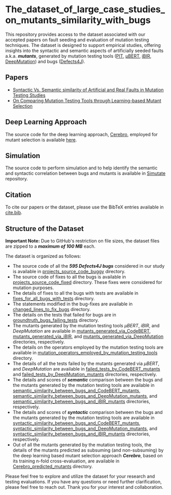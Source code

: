 # The_dataset_of_large_case_studies_on_mutants_similarity_with_bugs

This repository provides access to the dataset associated with our accepted papers on fault seeding and evaluation of mutation testing techniques. The dataset is designed to support empirical studies, offering insights into the syntactic and semantic aspects of artificially seeded faults a.k.a. _**mutants**_, generated by mutation testing tools ([PIT](https://pitest.org), [μBERT](https://github.com/rdegiovanni/mbert), [iBIR](https://github.com/serval-uni-lu/IBIR), [DeepMutation](https://github.com/micheletufano/DeepMutation)) and bugs ([Defects4J](https://github.com/rjust/defects4j)).

## Papers

- [Syntactic Vs. Semantic similarity of Artificial and Real Faults in Mutation Testing Studies](https://ieeexplore.ieee.org/document/10136793)
- [On Comparing Mutation Testing Tools through Learning-based Mutant Selection](https://ieeexplore.ieee.org/document/10173980)

## Deep Learning Approach

The source code for the deep learning approach, [Cerebro](https://www.computer.org/csdl/journal/ts/2023/01/09677967/1A4SyVTjzhu), employed for mutant selection is available [here](https://github.com/garghub/Cerebro).

## Simulation

The source code to perform simulation and to help identify the semantic and syntactic correlation between bugs and mutants is available in [Simutate](https://github.com/garghub/simutate) repository.

## Citation

To cite our papers or the dataset, please use the BibTeX entries available in [cite.bib](cite.bib).

## Structure of the Dataset

**Important Note:** Due to GitHub's restriction on file sizes, the dataset files are zipped to a _**maximum of 100 MB**_ each.

The dataset is organized as follows:

- The source code of all the _**595 Defects4J bugs**_ considered in our study is available in [projects_source_code_buggy](projects_source_code_buggy) directory.
- The source code of fixes to all the bugs is available in [projects_source_code_fixed](projects_source_code_fixed) directory. These fixes were considered for mutation purposes.
- The details of fixes to all the bugs with tests are available in [fixes_for_all_bugs_with_tests](fixes_for_all_bugs_with_tests) directory.
- The statements modified in the bug-fixes are available in [changed_lines_to_fix_bugs](changed_lines_to_fix_bugs) directory.
- The details on the tests that failed for bugs are in [groundtruth_bugs_failing_tests](groundtruth_bugs_failing_tests) directory.
- The mutants generated by the mutation testing tools _μBERT_, _iBIR_, and _DeepMutation_ are available in [mutants_generated_via_CodeBERT](mutants_generated_via_CodeBERT), [mutants_generated_via_iBIR](mutants_generated_via_iBIR), and [mutants_generated_via_DeepMutation](mutants_generated_via_DeepMutation) directories, respectively.
- The details on the operators employed by the mutation testing tools are available in [mutation_operators_employed_by_mutation_testing_tools](mutation_operators_employed_by_mutation_testing_tools) directory.
- The details of all the tests failed by the mutants generated via _μBERT_, and _DeepMutation_ are available in [failed_tests_by_CodeBERT_mutants](failed_tests_by_CodeBERT_mutants) and [failed_tests_by_DeepMutation_mutants](failed_tests_by_DeepMutation_mutants) directories, respectively.
- The details and scores of _**semantic**_ comparison between the bugs and the mutants generated by the mutation testing tools are available in [semantic_similarity_between_bugs_and_CodeBERT_mutants](semantic_similarity_between_bugs_and_CodeBERT_mutants), [semantic_similarity_between_bugs_and_DeepMutation_mutants](semantic_similarity_between_bugs_and_DeepMutation_mutants), and [semantic_similarity_between_bugs_and_iBIR_mutants](semantic_similarity_between_bugs_and_iBIR_mutants) directories, respectively.
- The details and scores of _**syntactic**_ comparison between the bugs and the mutants generated by the mutation testing tools are available in [syntactic_similarity_between_bugs_and_CodeBERT_mutants](syntactic_similarity_between_bugs_and_CodeBERT_mutants), [syntactic_similarity_between_bugs_and_DeepMutation_mutants](syntactic_similarity_between_bugs_and_DeepMutation_mutants), and [syntactic_similarity_between_bugs_and_iBIR_mutants](syntactic_similarity_between_bugs_and_iBIR_mutants) directories, respectively.
- Out of all the mutants generated by the mutation testing tools, the details of the mutants predicted as subsuming (and non-subsuming) by the deep learning based mutant selection approach _**Cerebro**_, based on its training n-fold cross-evaluation, are available in [Cerebro_predicted_mutants](Cerebro_predicted_mutants) directory.

Please feel free to explore and utilize the dataset for your research and testing evaluations. If you have any questions or need further clarification, please feel free to reach out. Thank you for your interest and collaboration.
